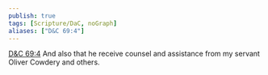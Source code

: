 ```yaml
---
publish: true
tags: [Scripture/DaC, noGraph]
aliases: ["D&C 69:4"]
---
```

[D&C 69:4](https://churchofjesuschrist.org/study/scriptures/dc-testament/dc/69?lang=eng&id=p4#p4) And also that he receive counsel and assistance from my servant Oliver Cowdery and others.
